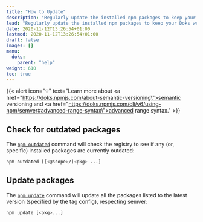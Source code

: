 ```yaml
---
title: "How to Update"
description: "Regularly update the installed npm packages to keep your Doks website stable, usable, and secure."
lead: "Regularly update the installed npm packages to keep your Doks website stable, usable, and secure."
date: 2020-11-12T13:26:54+01:00
lastmod: 2020-11-12T13:26:54+01:00
draft: false
images: []
menu:
  doks:
    parent: "help"
weight: 610
toc: true
---
```


{{< alert icon="💡" text="Learn more about <a href=\"https://doks.npmjs.com/about-semantic-versioning\">semantic versioning</a> and <a href=\"https://doks.npmjs.com/cli/v6/using-npm/semver#advanced-range-syntax\">advanced range syntax</a>." >}}

## Check for outdated packages

The [`npm outdated`](https://doks.npmjs.com/cli/v7/commands/npm-outdated) command will check the registry to see if any (or, specific) installed packages are currently outdated:

```bash
npm outdated [[<@scope>/]<pkg> ...]
```

## Update packages

The [`npm update`](https://doks.npmjs.com/cli/v7/commands/npm-update) command will update all the packages listed to the latest version (specified by the tag config), respecting semver:

```bash
npm update [<pkg>...]
```
